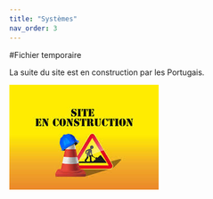 ```yaml
---
title: "Systèmes"
nav_order: 3
---
```


#Fichier temporaire

La suite du site est en construction par les Portugais.

![Les portugais sont en train de construire le site](../assets/images/site_construction.jpeg)
